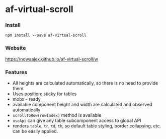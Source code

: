 # af-virtual-scroll

### Install
`npm install --save af-virtual-scroll`

### Website
https://nowaalex.github.io/af-virtual-scroll/w

### Features
* All heights are calculated automatically, so there is no need to provide them.
* Uses position: sticky for tables
* mobx - ready
* available component height and width are calculated and observed automatically
* `scrollToRow(rowIndex)` method is available
* `useApi` can give any table subcomponent access to global API
* renders `table`, `tr`, `td`, `th`, so default table styling, border collapsing, etc. can be easily applied.